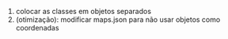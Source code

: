 1. colocar as classes em objetos separados
2. (otimização): modificar maps.json para não usar objetos como coordenadas
